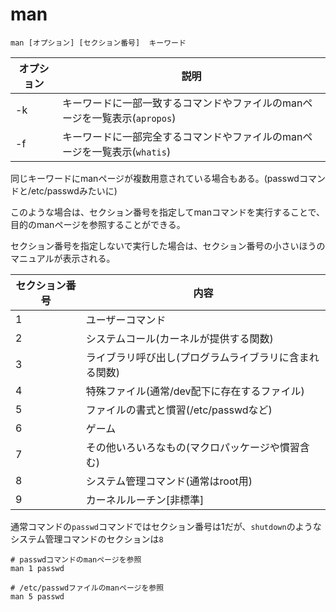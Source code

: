 # man

```
man [オプション] [セクション番号]  キーワード
```

| オプション | 説明                                                                       |
|------------|----------------------------------------------------------------------------|
| -k         | キーワードに一部一致するコマンドやファイルのmanページを一覧表示(`apropos`) |
| -f         | キーワードに一部完全するコマンドやファイルのmanページを一覧表示(`whatis`)  |

同じキーワードにmanページが複数用意されている場合もある。(passwdコマンドと/etc/passwdみたいに)

このような場合は、セクション番号を指定してmanコマンドを実行することで、目的のmanページを参照することができる。

セクション番号を指定しないで実行した場合は、セクション番号の小さいほうのマニュアルが表示される。

| セクション番号 | 内容                                                   |
|----------------|--------------------------------------------------------|
| 1              | ユーザーコマンド                                       |
| 2              | システムコール(カーネルが提供する関数)                 |
| 3              | ライブラリ呼び出し(プログラムライブラリに含まれる関数) |
| 4              | 特殊ファイル(通常/dev配下に存在するファイル)           |
| 5              | ファイルの書式と慣習(/etc/passwdなど)                  |
| 6              | ゲーム                                                 |
| 7              | その他いろいろなもの(マクロパッケージや慣習含む)       |
| 8              | システム管理コマンド(通常はroot用)                     |
| 9              | カーネルルーチン[非標準]                               |

通常コマンドの`passwd`コマンドではセクション番号は1だが、`shutdown`のようなシステム管理コマンドのセクションは`8`

```
# passwdコマンドのmanページを参照
man 1 passwd

# /etc/passwdファイルのmanページを参照
man 5 passwd
```

